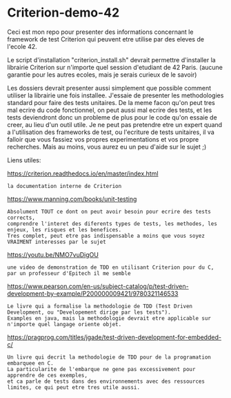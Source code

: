 # Criterion-demo-42
Ceci est mon repo pour presenter des informations concernant le framework de test Criterion qui peuvent etre utilise par des eleves de l'ecole 42.

Le script d'installation "criterion_install.sh" devrait permettre d'installer la librairie Criterion sur n'importe quel session d'etudiant de 42 Paris.
(aucune garantie pour les autres ecoles, mais je serais curieux de le savoir)

Les dossiers devrait presenter aussi simplement que possible comment utiliser la librairie une fois installee.
J'essaie de presenter les methodologies standard pour faire des tests unitaires.
De la meme facon qu'on peut tres mal ecrire du code fonctionnel, on peut aussi mal ecrire des tests,
et les tests deviendront donc un probleme de plus pour le code qu'on essaie de creer, au lieu d'un outil utile.
Je ne peut pas pretendre etre un expert quand a l'utilisation des frameworks de test, ou l'ecriture de tests unitaires,
il va falloir que vous fassiez vos propres experimentations et vos propre recherches.
Mais au moins, vous aurez eu un peu d'aide sur le sujet ;)

Liens utiles:

https://criterion.readthedocs.io/en/master/index.html

    la documentation interne de Criterion

https://www.manning.com/books/unit-testing

    Absolument TOUT ce dont on peut avoir besoin pour ecrire des tests corrects,
    comprendre l'interet des diferents types de tests, les methodes, les enjeux, les risques et les benefices.
    Tres complet, peut etre pas indispensable a moins que vous soyez VRAIMENT interesses par le sujet
    
https://youtu.be/NMO7vuDigOU

    une video de demonstration de TDD en utilisant Criterion pour du C,
    par un professeur d'Epitech il me semble
    
https://www.pearson.com/en-us/subject-catalog/p/test-driven-development-by-example/P200000009421/9780321146533

    Le livre qui a formalise la methodologie de TDD (Test Driven Development, ou "Developement dirige par les tests").
    Examples en java, mais la methodologie devrait etre applicable sur n'importe quel langage oriente objet.
    
https://pragprog.com/titles/jgade/test-driven-development-for-embedded-c/

    Un livre qui decrit la methodologie de TDD pour de la programation embarquee en C.
    La particularite de l'embarque ne gene pas excessivement pour apprendre de ces exemples,
    et ca parle de tests dans des environnements avec des ressources limites, ce qui peut etre tres utile aussi.
